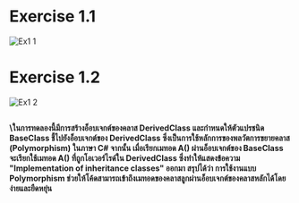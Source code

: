 # Exercise 1.1
![Ex1 1](https://github.com/65030179179Pattarapon/03376836-OOP-2566-Lab-12/assets/144198506/886d69a9-8a59-4511-ad12-69de882a8b78)

# Exercise 1.2
![Ex1 2](https://github.com/65030179179Pattarapon/03376836-OOP-2566-Lab-12/assets/144198506/21b41e61-ff96-4cd2-a7ac-f2270605190c)

##
#### \ในการทดลองนี้มีการสร้างอ็อบเจกต์ของคลาส DerivedClass และกำหนดให้ตัวแปรชนิด BaseClass ชี้ไปยังอ็อบเจกต์ของ DerivedClass ซึ่งเป็นการใช้หลักการของพลวัตการขยายคลาส (Polymorphism) ในภาษา C# จากนั้น เมื่อเรียกเมทอด A() ผ่านอ็อบเจกต์ของ BaseClass จะเรียกใช้เมทอด A() ที่ถูกโอเวอร์ไรด์ใน DerivedClass ซึ่งทำให้แสดงข้อความ "Implementation of inheritance classes" ออกมา สรุปได้ว่า การใช้งานแบบ Polymorphism ช่วยให้โค้ดสามารถเข้าถึงเมทอดของคลาสลูกผ่านอ็อบเจกต์ของคลาสหลักได้โดยง่ายและยืดหยุ่น




